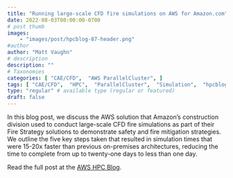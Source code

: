 ```yaml
---
title: "Running large-scale CFD fire simulations on AWS for Amazon.com"
date: 2022-08-03T00:00:00-0700
# post thumb
images:
    - "images/post/hpcblog-87-header.png"
#author
author: "Matt Vaughn"
# description
description: ""
# Taxonomies
categories: [ "CAE/CFD",  "AWS ParallelCluster", ]
tags: [ "CAE/CFD",  "HPC",  "ParallelCluster",  "Simulation",  "hpcblog", ]
type: "regular" # available type (regular or featured)
draft: false
---
```


In this blog post, we discuss the AWS solution that Amazon’s construction division used to conduct large-scale CFD fire simulations as part of their Fire Strategy solutions to demonstrate safety and fire mitigation strategies. We outline the five key steps taken that resulted in simulation times that were 15-20x faster than previous on-premises architectures, reducing the time to complete from up to twenty-one days to less than one day.

Read the full post at the [AWS HPC Blog](https://aws.amazon.com/blogs/hpc/amazon-runs-large-scale-cfd-fire-simulations-on-aws/).
